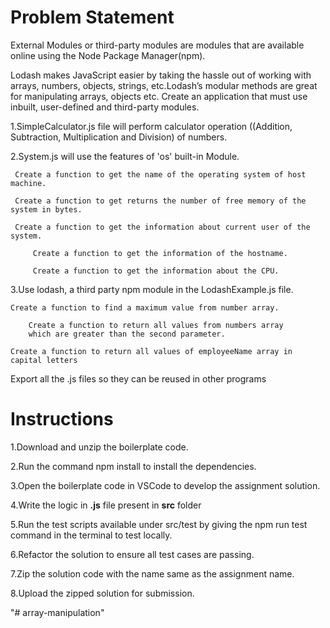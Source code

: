 
# Problem Statement

 External Modules or third-party modules are modules that are available online using the Node Package Manager(npm).​

 Lodash makes JavaScript easier by taking the hassle out of working with arrays, numbers, objects, strings, etc.Lodash’s modular methods are   great for manipulating arrays, objects etc.
 Create an application that must use inbuilt, user-defined and third-party modules.​

 1.SimpleCalculator.js file will perform calculator operation ((Addition, Subtraction, Multiplication and Division) of numbers.​

 2.System.js will use the features of 'os' built-in Module.​

	 Create a function to get the name of the operating system of host machine.​

	 Create a function to get returns the number of free memory of the system in bytes.​

	 Create a function to get the information about current user of the system.​

         Create a function to get the information of the hostname.​

         Create a function to get the information about the CPU.​

 3.Use lodash, a third party npm module in the LodashExample.js file.

	Create a function to find a maximum value from number array.​
	
        Create a function to return all values from numbers array 
        which are greater than the second parameter.
	
	Create a function to return all values of employeeName array in capital letters​

	
 Export all the .js files so they can be reused in other programs​


# Instructions

 1.Download and unzip the boilerplate code.
 
 2.Run the command npm install to install the dependencies.
 
 3.Open the boilerplate code in VSCode to develop the assignment solution.
 
 4.Write the logic in **.js** file present in **src** folder
 
 5.Run the test scripts available under src/test by giving the npm run test command in the terminal to test locally.
 
 6.Refactor the solution to ensure all test cases are passing.
 
 7.Zip the solution code with the name same as the assignment name.
 
 8.Upload the zipped solution for submission.


 
"# array-manipulation" 
